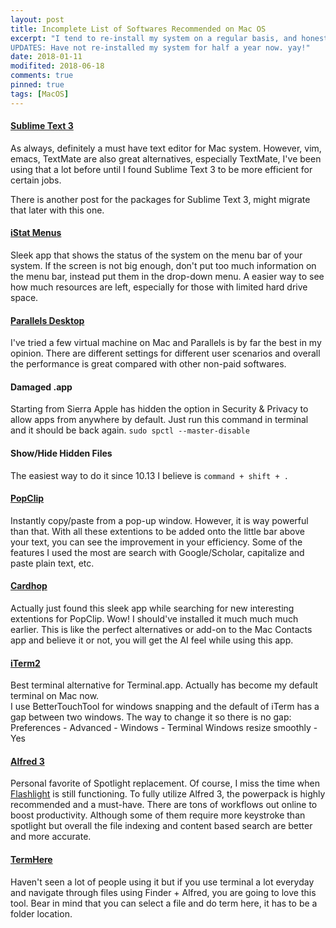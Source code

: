 ```yaml
---
layout: post
title: Incomplete List of Softwares Recommended on Mac OS
excerpt: "I tend to re-install my system on a regular basis, and honestly I don't know why. Most of the time I'm just hoping it'll clean up the system garbage and run faster. Anyway, to keep a good track of the useful softwares on a Mac here is a list for them. Also includes some tips for MacOS that I found quite useful.
UPDATES: Have not re-installed my system for half a year now. yay!"
date: 2018-01-11
modifited: 2018-06-18                       
comments: true
pinned: true
tags: [MacOS]
---
```

#### [Sublime Text 3](https://www.sublimetext.com/3)
As always, definitely a must have text editor for Mac system. However, vim, emacs, TextMate are also great alternatives, especially TextMate, I've been using that a lot before until I found Sublime Text 3 to be more efficient for certain jobs. 

There is another post for the packages for Sublime Text 3, might migrate that later with this one. 

#### [iStat Menus](https://bjango.com/mac/istatmenus/)
Sleek app that shows the status of the system on the menu bar of your system. If the screen is not big enough, don't put too much information on the menu bar, instead put them in the drop-down menu. A easier way to see how much resources are left, especially for those with limited hard drive space. 

#### [Parallels Desktop](https://www.parallels.com/products/desktop/)
I've tried a few virtual machine on Mac and Parallels is by far the best in my opinion. There are different settings for different user scenarios and overall the performance is great compared with other non-paid softwares. 

#### Damaged .app
Starting from Sierra Apple has hidden the option in Security & Privacy to allow apps from anywhere by default. Just run this command in terminal and it should be back again. ```sudo spctl --master-disable```

#### Show/Hide Hidden Files
The easiest way to do it since 10.13 I believe is ```command + shift + .```

#### [PopClip](http://pilotmoon.com/popclip/)
Instantly copy/paste from a pop-up window. However, it is way powerful than that. With all these extentions to be added onto the little bar above your text, you can see the improvement in your efficiency. Some of the features I used the most are search with Google/Scholar, capitalize and paste plain text, etc. 

#### [Cardhop](https://flexibits.com/cardhop)
Actually just found this sleek app while searching for new interesting extentions for PopClip. Wow! I should've installed it much much much earlier. This is like the perfect alternatives or add-on to the Mac Contacts app and believe it or not, you will get the AI feel while using this app. 

#### [iTerm2](https://www.iterm2.com/)
Best terminal alternative for Terminal.app. Actually has become my default terminal on Mac now.  
I use BetterTouchTool for windows snapping and the default of iTerm has a gap between two windows. The way to change it so there is no gap:  
Preferences - Advanced - Windows - Terminal Windows resize smoothly - Yes

#### [Alfred 3](https://www.alfredapp.com/)
Personal favorite of Spotlight replacement. Of course, I miss the time when [Flashlight](http://flashlight.nateparrott.com/) is still functioning. To fully utilize Alfred 3, the powerpack is highly recommended and a must-have. There are tons of workflows out online to boost productivity. Although some of them require more keystroke than spotlight but overall the file indexing and content based search are better and more accurate. 

#### [TermHere](https://hbang.ws/apps/termhere/)
Haven't seen a lot of people using it but if you use terminal a lot everyday and navigate through files using Finder + Alfred, you are going to love this tool. Bear in mind that you can select a file and do term here, it has to be a folder location. 
